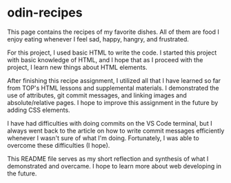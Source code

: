 # odin-recipes

This page contains the recipes of my favorite dishes. All of them are food I enjoy eating whenever I feel sad, happy, hangry, and frustrated.

For this project, I used basic HTML to write the code. I started this project with basic knowledge of HTML, and I hope that as I proceed with the project, I learn new things about HTML elements.

After finishing this recipe assignment, I utilized all that I have learned so far from TOP's HTML lessons and supplemental materials. I demonstrated the use of attributes, git commit messages, and linking images and absolute/relative pages. I hope to improve this assignment in the future by adding CSS elements.

I have had difficulties with doing commits on the VS Code terminal, but I always went back to the article on how to write commit messages efficiently whenever I wasn't sure of what I'm doing. Fortunately, I was able to overcome these difficulties (I hope).

This README file serves as my short reflection and synthesis of what I demonstrated and overcame. I hope to learn more about web developing in the future.
